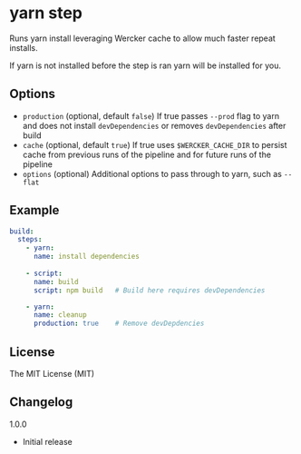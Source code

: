 # yarn step

Runs yarn install leveraging Wercker cache to allow much faster repeat installs.

If yarn is not installed before the step is ran yarn will be installed for you.

## Options

- `production` (optional, default `false`) If true passes `--prod` flag to yarn and does not install `devDependencies` or removes `devDependencies` after build
- `cache` (optional, default `true`) If true uses `$WERCKER_CACHE_DIR` to persist cache from previous runs of the pipeline and for future runs of the pipeline
- `options` (optional) Additional options to pass through to yarn, such as `--flat`

## Example

```yaml
build:
  steps:
    - yarn:
      name: install dependencies
      
    - script:
      name: build
      script: npm build   # Build here requires devDependencies

    - yarn:
      name: cleanup
      production: true    # Remove devDepdencies
```

## License

The MIT License (MIT)

## Changelog

1.0.0

- Initial release

